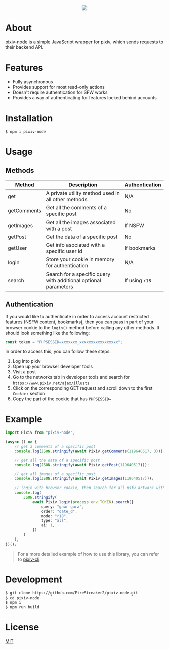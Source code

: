 <div align="center">
  <img src="https://upload.wikimedia.org/wikipedia/commons/thumb/7/73/Pixiv_logo.svg/270px-Pixiv_logo.svg.png" />
</div>

# About

pixiv-node is a simple JavaScript wrapper for [pixiv](https://www.pixiv.net/), which sends requests to their backend API.

# Features

- Fully asynchronous
- Provides support for most read-only actions
- Doesn't require authentication for SFW works
- Provides a way of authenticating for features locked behind accounts

# Installation

```bash
$ npm i pixiv-node
```

# Usage

## Methods

| Method      | Description                                                     | Authentication |
| ----------- | --------------------------------------------------------------- | -------------- |
| get         | A private utility method used in all other methods              | N/A            |
| getComments | Get all the comments of a specific post                         | No             |
| getImages   | Get all the images associated with a post                       | If NSFW        |
| getPost     | Get the data of a specific post                                 | No             |
| getUser     | Get info asociated with a specific user id                      | If bookmarks   |
| login       | Store your cookie in memory for authentication                  | N/A            |
| search      | Search for a specific query with additional optional parameters | If using `r18` |

## Authentication

If you would like to authenticate in order to access account restricted features (NSFW content, bookmarks), then you can pass in part of your browser cookie to the `login()` method before calling any other methods. It should look something like the following:

```ts
const token = "PHPSESSID=xxxxxxx_xxxxxxxxxxxxxxxxx";
```

In order to access this, you can follow these steps:

1. Log into pixiv
2. Open up your browser developer tools
3. Visit a post
4. Go to the networks tab in developer tools and search for `https://www.pixiv.net/ajax/illusts`
5. Click on the corresponding GET request and scroll down to the first `Cookie:` section
6. Copy the part of the cookie that has `PHPSESSID=`

# Example

```ts
import Pixiv from "pixiv-node";

(async () => {
	// get 3 comments of a specific post
	console.log(JSON.stringify(await Pixiv.getComments(119640517, 3)));

	// get all the data of a specific post
	console.log(JSON.stringify(await Pixiv.getPost(119640517)));

	// get all images of a specific post
	console.log(JSON.stringify(await Pixiv.getImages(119640517)));

	// login with browser cookie, then search for all nsfw artwork with the query "gawr gura" using descending order (oldest) and allowing ai artwork
	console.log(
		JSON.stringify(
			await Pixiv.login(process.env.TOKEN).search({
				query: "gawr gura",
				order: "date_d",
				mode: "r18",
				type: "all",
				ai: 1,
			})
		)
	);
})();
```

> For a more detailed example of how to use this library, you can refer to [pixiv-cli](https://github.com/FireStreaker2/pixiv-cli).

# Development

```bash
$ git clone https://github.com/FireStreaker2/pixiv-node.git
$ cd pixiv-node
$ npm i
$ npm run build
```

# License

[MIT](https://github.com/FireStreaker2/pixiv-node/blob/main/LICENSE)
